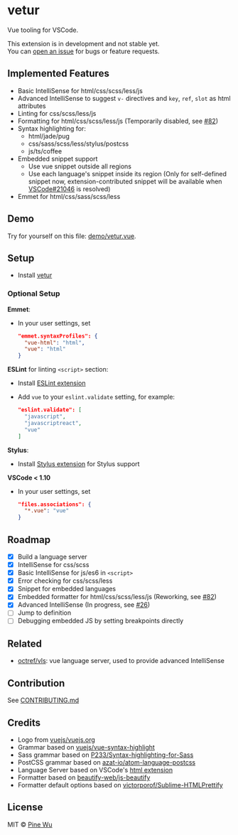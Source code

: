 # vetur

Vue tooling for VSCode.  

This extension is in development and not stable yet.  
You can [open an issue](https://github.com/octref/vetur/issues/new) for bugs or feature requests.

## Implemented Features

- Basic IntelliSense for html/css/scss/less/js
- Advanced IntelliSense to suggest `v-` directives and `key`, `ref`, `slot` as html attributes
- Linting for css/scss/less/js
- Formatting for html/css/scss/less/js (Temporarily disabled, see [#82](https://github.com/octref/vetur/issues/82))
- Syntax highlighting for:
  - html/jade/pug
  - css/sass/scss/less/stylus/postcss
  - js/ts/coffee
- Embedded snippet support
  - Use vue snippet outside all regions
  - Use each language's snippet inside its region (Only for self-defined snippet now, extension-contributed snippet will be available when [VSCode#21046](https://github.com/Microsoft/vscode/issues/21046) is resolved)
- Emmet for html/css/sass/scss/less

## Demo

Try for yourself on this file: [demo/vetur.vue](https://github.com/octref/vetur/blob/master/demo/vetur.vue).

## Setup

- Install [vetur](https://marketplace.visualstudio.com/items?itemName=octref.vetur)

### Optional Setup

**Emmet**:

- In your user settings, set

  ```json
  "emmet.syntaxProfiles": {
    "vue-html": "html",
    "vue": "html"
  }
  ```

**ESLint** for linting `<script>` section:

- Install [ESLint extension](https://marketplace.visualstudio.com/items?itemName=dbaeumer.vscode-eslint)
- Add `vue` to your `eslint.validate` setting, for example:

  ```json
  "eslint.validate": [
    "javascript",
    "javascriptreact",
    "vue"
  ]
  ```

**Stylus**:

- Install [Stylus extension](https://marketplace.visualstudio.com/items?itemName=sysoev.language-stylus) for Stylus support

**VSCode < 1.10**

- In your user settings, set

  ```json
  "files.associations": {
    "*.vue": "vue"
  }
  ```

## Roadmap

- [x] Build a language server
- [x] IntelliSense for css/scss
- [x] Basic IntelliSense for js/es6 in `<script>`
- [x] Error checking for css/scss/less
- [x] Snippet for embedded languages
- [x] Embedded formatter for html/css/scss/less/js (Reworking, see [#82](https://github.com/octref/vetur/issues/82))
- [x] Advanced IntelliSense (In progress, see [#26](https://github.com/octref/vetur/issues/26))
- [ ] Jump to definition
- [ ] Debugging embedded JS by setting breakpoints directly

## Related

- [octref/vls](https://github.com/octref/vls): vue language server, used to provide advanced IntelliSense

## Contribution

See [CONTRIBUTING.md](https://github.com/octref/vetur/blob/master/CONTRIBUTING.md)

## Credits

- Logo from [vuejs/vuejs.org](https://github.com/vuejs/vuejs.org)
- Grammar based on [vuejs/vue-syntax-highlight](https://github.com/vuejs/vue-syntax-highlight)
- Sass grammar based on [P233/Syntax-highlighting-for-Sass](https://github.com/P233/Syntax-highlighting-for-Sass)
- PostCSS grammar based on [azat-io/atom-language-postcss](https://github.com/azat-io/atom-language-postcss)
- Language Server based on VSCode's [html extension](https://github.com/Microsoft/vscode/tree/master/extensions/html)
- Formatter based on [beautify-web/js-beautify](https://github.com/beautify-web/js-beautify)
- Formatter default options based on [victorporof/Sublime-HTMLPrettify](https://github.com/victorporof/Sublime-HTMLPrettify)

## License

MIT © [Pine Wu](https://github.com/octref) 
